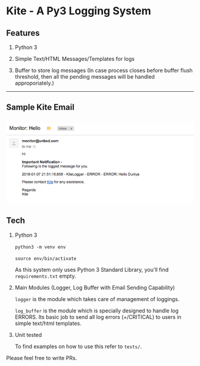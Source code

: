 # Kite - A Py3 Logging System

## Features

1. Python 3

2. Simple Text/HTML Messages/Templates for logs

3. Buffer to store log messages (In case process closes before 
buffer flush threshold, then all the pending messages will be 
handled approporiately.)

----------------------
## Sample Kite Email

![Sample Kite EMail](https://raw.githubusercontent.com/kunalprompt/kite/master/kite_email.png)
----------------------


## Tech

1. Python 3

    `python3 -m venv env`

    `source env/bin/activate`

    As this system only uses Python 3 Standard Library, you'll find `requirements.txt` empty.

2. Main Modules (Logger, Log Buffer with Email Sending Capability)

    `logger` is the module which takes care of management of loggings.

    `log_buffer` is the module which is specially designed to handle log ERRORS. Its basic
     job to send all log errors (+/CRITICAL) to users in simple text/html templates.

3. Unit tested

    To find examples on how to use this refer to `tests/`.

Please feel free to write PRs.
